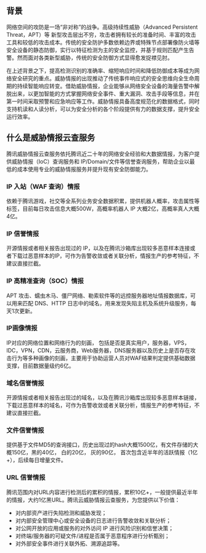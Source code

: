 ## 背景
网络空间的攻防是一场“非对称”的战争。高级持续性威胁（Advanced Persistent Threat，APT）等 新型攻击层出不穷，攻击者拥有较长的准备时间、丰富的攻击工具和较低的攻击成本。传统的安全防护多数依赖边界或特殊节点部署像防火墙等安全设备的静态防御，实行以特征检测为主的安全监控，并基于规则匹配产生告警。然而面对各类新型威胁，传统的安全防御方式显得愈发捉襟见肘。

在上述背景之下，提高检测识别的准确率、缩短响应时间和降低防御成本等成为网络安全研究的重点。威胁情报的出现推动了传统事件响应式的安全思维向全生命周期的持续智能响应转变。借助威胁情报，企业能够从网络安全设备的海量告警中解脱出来，以更加智能的方式掌握网络安全事件、重大漏洞、攻击手段等信息，并在第一时间采取预警和应急响应等工作。威胁情报具备高度规范化的数据格式，同时支持机读和人读分析，可以为安全分析的各个阶段提供有力的数据支撑，提升安全运行效率。
## 什么是威胁情报云查服务
腾讯威胁情报云查服务依托腾讯近二十年的网络安全经验和大数据情报，为客户提供威胁情报（IoC）查询服务和 IP/Domain/文件等信誉查询服务，帮助企业以最低的成本使用专业的威胁情报服务并提升现有安全防御能力。


### IP 入站（WAF 查询）情报
依赖于腾讯游戏，社交等全系列业务安全数据积累，提供机器人概率，攻击属性等标签，目前每日攻击信息大概500W，高概率机器人 IP 大概2亿，高概率真人大概4亿。

### IP 信誉情报
开源情报或者相关报告出现过的 IP，以及在腾讯沙箱库出现较多恶意样本连接或者下载过恶意样本的IP，可作为告警收敛或者关联分析，情报生产的参考特征，不建议直接拦截。


### IP 高精准查询（SOC）情报  
APT 攻击、蠕虫木马、僵尸网络、勒索软件等的远控服务器地址情报数据库，可以用来匹配 DNS、HTTP 日志中的域名，用来发现失陷主机及系统升级服务，每天1次更新。

### IP画像情报
IP对应的网络位置和网络行为的刻画， 包括是否是真实用户，服务器，VPS，IDC，VPN，CDN，云服务商，Web服务器，DNS服务器以及历史上是否存在攻击行为等多种画像的刻画，主要用于协助运营人员对WAF结果判定提供基础数据支撑，目前数据量级约6亿。

### 域名信誉情报
开源情报或者相关报告出现过的域名，以及在腾讯沙箱库出现较多恶意样本链接，下载过恶意样本的域名，可作为告警收敛或者关联分析，情报生产的参考特征，不建议直接拦截。

### 文件信誉情报 
提供基于文件MD5的查询接口，历史出现过的hash大概1500亿，有文件存储的大概150亿，黑的40亿， 白的20亿， 灰的90亿， 首次包含近半年的活跃情报（1亿+），后续每日增量文件。

### URL 信誉情报
腾讯范围内对URL内容进行检测后的累积的情报，累积10亿+，一般提供最近半年的情报，大约1亿黑URL。腾讯云威胁情报云查服务，为您提供以下价值：
- 对内部资产进行失陷检测和威胁发现；
- 对内部安全管理中心或安全设备的日志进行告警收敛和关联分析；
- 对公网开放的应用或服务的对外访问 IP 进行风险识别和信誉决策；
- 对终端/服务器的可疑文件/进程是否属于恶意程序进行分析甄别；
- 对外部安全事件进行关联外拓、溯源追踪等。
